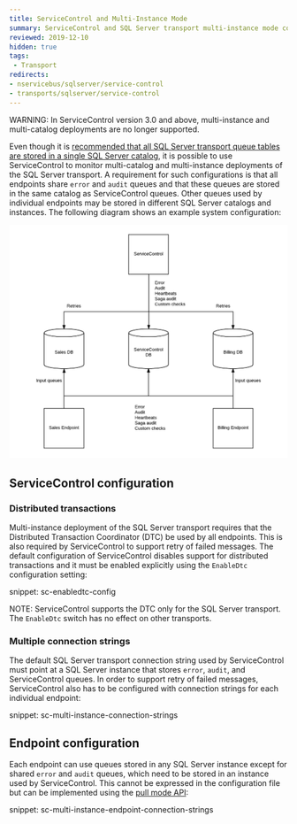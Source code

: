 ```yaml
---
title: ServiceControl and Multi-Instance Mode
summary: ServiceControl and SQL Server transport multi-instance mode configuration guidance
reviewed: 2019-12-10
hidden: true
tags:
 - Transport
redirects:
- nservicebus/sqlserver/service-control
- transports/sqlserver/service-control
---
```



WARNING: In ServiceControl version 3.0 and above, multi-instance and multi-catalog deployments are no longer supported. 

Even though it is [recommended that all SQL Server transport queue tables are stored in a single SQL Server catalog](/transports/sql/#deployment-considerations), it is possible to use ServiceControl to monitor multi-catalog and multi-instance deployments of the SQL Server transport. A requirement for such configurations is that all endpoints share `error` and `audit` queues and that these queues are stored in the same catalog as ServiceControl queues. Other queues used by individual endpoints may be stored in different SQL Server catalogs and instances. The following diagram shows an example system configuration:

![](servicecontrol-multiinstance.png)


## ServiceControl configuration


### Distributed transactions

Multi-instance deployment of the SQL Server transport requires that the Distributed Transaction Coordinator (DTC) be used by all endpoints. This is also required by ServiceControl to support retry of failed messages. The default configuration of ServiceControl disables support for distributed transactions and it must be enabled explicitly using the `EnableDtc` configuration setting:

snippet: sc-enabledtc-config

NOTE: ServiceControl supports the DTC only for the SQL Server transport. The `EnableDtc` switch has no effect on other transports.


### Multiple connection strings

The default SQL Server transport connection string used by ServiceControl must point at a SQL Server instance that stores `error`, `audit`, and ServiceControl queues. In order to support retry of failed messages, ServiceControl also has to be configured with connection strings for each individual endpoint:

snippet: sc-multi-instance-connection-strings


## Endpoint configuration

Each endpoint can use queues stored in any SQL Server instance except for shared `error` and `audit` queues, which need to be stored in an instance used by ServiceControl. This cannot be expressed in the configuration file but can be implemented using the [pull mode API](/transports/sql/connection-settings.md?version=SqlTransportLegacySystemClient_3#multiple-connection-strings):

snippet: sc-multi-instance-endpoint-connection-strings

